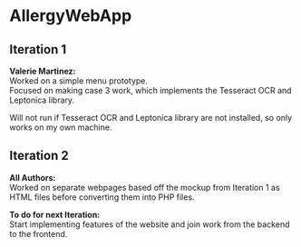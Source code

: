 # AllergyWebApp  
 
## Iteration 1
**Valerie Martinez:**  
Worked on a simple menu prototype.  
Focused on making case 3 work, which implements the Tesseract OCR and Leptonica library.  
  
Will not run if Tesseract OCR and Leptonica library are not installed, so only works on my own machine.  
  

## Iteration 2
**All Authors:**  
Worked on separate webpages based off the mockup from Iteration 1 as HTML files before converting them into PHP files.  

**To do for next Iteration:**  
Start implementing features of the website and join work from the backend to the frontend.  
